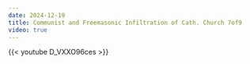 ```yaml
---
date: 2024-12-19
title: Communist and Freemasonic Infiltration of Cath. Church 7of9
video: true
---
```



{{< youtube D_VXXO96ces >}}

